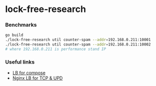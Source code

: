# lock-free-research

### Benchmarks

```bash
go build
./lock-free-research util counter-spam --addr=192.168.0.211:10001
./lock-free-research util counter-spam --addr=192.168.0.211:10002
# where 192.168.0.211 is performance stand IP

```

### Useful links

* [LB for compose](https://pspdfkit.com/blog/2018/how-to-use-docker-compose-to-run-multiple-instances-of-a-service-in-development/)
* [Nginx LB for TCP & UPD](https://docs.nginx.com/nginx/admin-guide/load-balancer/tcp-udp-load-balancer/)
